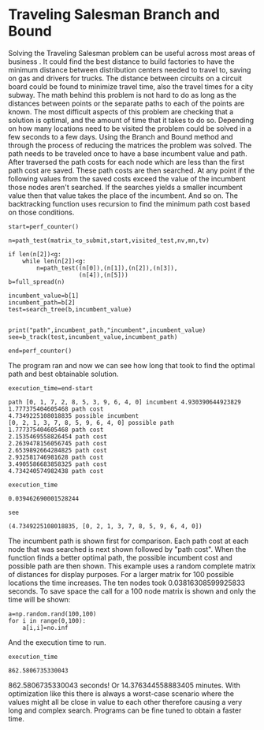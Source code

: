 # Traveling Salesman Branch and Bound
 
   Solving the Traveling Salesman problem can be useful across most areas of business .  It could find the best distance to 
build factories to have the minimum distance between distribution centers needed to travel to, saving on gas and drivers for trucks.
The distance between circuits on a circuit board could be found to minimize travel time, also the travel times for a city
subway.  The math behind this problem is not hard to do as long as the distances between points or the separate paths to each
of the points are known.  The most difficult aspects of this problem are checking that a solution is optimal, and the amount 
of time that it takes to do so.  Depending on how many locations need to be visited the problem could be solved in a few seconds to
a few days.  Using the Branch and Bound method and through the process of reducing the matrices the problem was solved.  The path 
needs to be traveled once to have a base incumbent value and path.  After traversed the path costs for each node which are less than
the first path cost are saved.  These path costs are then searched.  At any point if the following values from the saved costs
exceed the value of the incumbent those nodes aren't searched.  If the searches yields a smaller incumbent value then that value
takes the place of the incumbent.  And so on.  The backtracking function uses recursion to find the minimum path cost based on 
those conditions.  

```
start=perf_counter()
        
n=path_test(matrix_to_submit,start,visited_test,nv,mn,tv)

if len(n[2])<g:
    while len(n[2])<g:
        n=path_test((n[0]),(n[1]),(n[2]),(n[3]),
                    (n[4]),(n[5]))
b=full_spread(n)

incumbent_value=b[1]
incumbent_path=b[2]
test=search_tree(b,incumbent_value)


print("path",incumbent_path,"incumbent",incumbent_value)
see=b_track(test,incumbent_value,incumbent_path)
    
end=perf_counter()
```
The program ran and now we can see how long that took to find the optimal path and best obtainable solution.
```
execution_time=end-start

path [0, 1, 7, 2, 8, 5, 3, 9, 6, 4, 0] incumbent 4.930390644923829
1.777375404605468 path cost
4.7349225108018835 possible incumbent
[0, 2, 1, 3, 7, 8, 5, 9, 6, 4, 0] possible path
1.777375404605468 path cost
2.1535469558826454 path cost
2.2639478156056745 path cost
2.6539892664284825 path cost
2.932581746981628 path cost
3.4905586683858325 path cost
4.734240574982438 path cost

execution_time

0.039462690001528244

see

(4.7349225108018835, [0, 2, 1, 3, 7, 8, 5, 9, 6, 4, 0])
```
The incumbent path is shown first for comparison.  Each path cost at each node that was searched is next shown followed
by "path cost".  When the function finds a better optimal path, the possible incumbent cost and possible path are then 
shown.  This example uses a random complete matrix of distances for display purposes.  For a larger matrix for 100 possible
locations the time increases.  The ten nodes took 0.03816308599925833 seconds.  To save space the call for a 100 node matrix
is shown and only the time will be shown:

```
a=np.random.rand(100,100)
for i in range(0,100):
    a[i,i]=no.inf
```
And the execution time to run.
```
execution_time

862.5806735330043

```
862.5806735330043 seconds!  Or 14.376344558883405 minutes.  With optimization like this there is always a worst-case scenario where the values might all be close in value to each other therefore causing a very long and complex search.  Programs can be fine
tuned to obtain a faster time.
